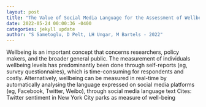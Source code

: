 ```yaml
--- 
layout: post 
title: "The Value of Social Media Language for the Assessment of Wellbeing: A Systematic Review and Meta-Analysis" 
date: 2022-05-24 00:00:36 -0400 
categories: jekyll update 
author: "S Sametoglu, D Pelt, LH Ungar, M Bartels - 2022" 
--- 
```

Wellbeing is an important concept that concerns researchers, policy makers, and the broader general public. The measurement of individuals wellbeing levels has predominantly been done through self-reports (eg, survey questionnaires), which is time-consuming for respondents and costly. Alternatively, wellbeing can be measured in real-time by automatically analysing the language expressed on social media platforms (eg, Facebook, Twitter, Weibo), through social media language text Cites: Twitter sentiment in New York City parks as measure of well-being